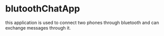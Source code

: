 # blutoothChatApp
this application is used to connect two phones through bluetooth and can exchange messages through it.
